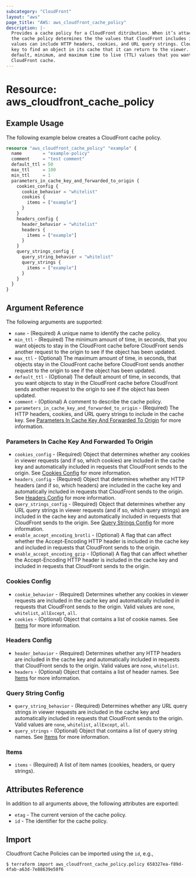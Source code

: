 ```yaml
---
subcategory: "CloudFront"
layout: "aws"
page_title: "AWS: aws_cloudfront_cache_policy"
description: |-
  Provides a cache policy for a CloudFront ditribution. When it’s attached to a cache behavior,
  the cache policy determines the the values that CloudFront includes in the cache key. These
  values can include HTTP headers, cookies, and URL query strings. CloudFront uses the cache
  key to find an object in its cache that it can return to the viewer. It also determines the
  default, minimum, and maximum time to live (TTL) values that you want objects to stay in the
  CloudFront cache.
---
```


# Resource: aws_cloudfront_cache_policy

## Example Usage

The following example below creates a CloudFront cache policy.

```terraform
resource "aws_cloudfront_cache_policy" "example" {
  name        = "example-policy"
  comment     = "test comment"
  default_ttl = 50
  max_ttl     = 100
  min_ttl     = 1
  parameters_in_cache_key_and_forwarded_to_origin {
    cookies_config {
      cookie_behavior = "whitelist"
      cookies {
        items = ["example"]
      }
    }
    headers_config {
      header_behavior = "whitelist"
      headers {
        items = ["example"]
      }
    }
    query_strings_config {
      query_string_behavior = "whitelist"
      query_strings {
        items = ["example"]
      }
    }
  }
}
```

## Argument Reference

The following arguments are supported:

* `name` - (Required) A unique name to identify the cache policy.
* `min_ttl` - (Required) The minimum amount of time, in seconds, that you want objects to stay in the CloudFront cache before CloudFront sends another request to the origin to see if the object has been updated.
* `max_ttl` - (Optional) The maximum amount of time, in seconds, that objects stay in the CloudFront cache before CloudFront sends another request to the origin to see if the object has been updated.
* `default_ttl` - (Optional) The default amount of time, in seconds, that you want objects to stay in the CloudFront cache before CloudFront sends another request to the origin to see if the object has been updated.
* `comment` - (Optional) A comment to describe the cache policy.
* `parameters_in_cache_key_and_forwarded_to_origin` - (Required) The HTTP headers, cookies, and URL query strings to include in the cache key. See [Parameters In Cache Key And Forwarded To Origin](#parameters-in-cache-key-and-forwarded-to-origin) for more information.

### Parameters In Cache Key And Forwarded To Origin

* `cookies_config` - (Required) Object that determines whether any cookies in viewer requests (and if so, which cookies) are included in the cache key and automatically included in requests that CloudFront sends to the origin. See [Cookies Config](#cookies-config) for more information.
* `headers_config` - (Required) Object that determines whether any HTTP headers (and if so, which headers) are included in the cache key and automatically included in requests that CloudFront sends to the origin. See [Headers Config](#headers-config) for more information.
* `query_strings_config` - (Required) Object that determines whether any URL query strings in viewer requests (and if so, which query strings) are included in the cache key and automatically included in requests that CloudFront sends to the origin. See [Query Strings Config](#query-strings-config) for more information.
* `enable_accept_encoding_brotli` - (Optional) A flag that can affect whether the Accept-Encoding HTTP header is included in the cache key and included in requests that CloudFront sends to the origin.
* `enable_accept_encoding_gzip` - (Optional) A flag that can affect whether the Accept-Encoding HTTP header is included in the cache key and included in requests that CloudFront sends to the origin.

### Cookies Config

* `cookie_behavior` - (Required) Determines whether any cookies in viewer requests are included in the cache key and automatically included in requests that CloudFront sends to the origin. Valid values are `none`, `whitelist`, `allExcept`, `all`.
* `cookies` - (Optional) Object that contains a list of cookie names. See [Items](#items) for more information.

### Headers Config

* `header_behavior` - (Required) Determines whether any HTTP headers are included in the cache key and automatically included in requests that CloudFront sends to the origin. Valid values are `none`, `whitelist`.
* `headers` - (Optional) Object that contains a list of header names. See [Items](#items) for more information.

### Query String Config

* `query_string_behavior` - (Required) Determines whether any URL query strings in viewer requests are included in the cache key and automatically included in requests that CloudFront sends to the origin. Valid values are `none`, `whitelist`, `allExcept`, `all`.
* `query_strings` - (Optional) Object that contains a list of query string names. See [Items](#items) for more information.

### Items

* `items` - (Required) A list of item names (cookies, headers, or query strings).

## Attributes Reference

In addition to all arguments above, the following attributes are exported:

* `etag` - The current version of the cache policy.
* `id` - The identifier for the cache policy.

## Import

Cloudfront Cache Policies can be imported using the `id`, e.g.,

```
$ terraform import aws_cloudfront_cache_policy.policy 658327ea-f89d-4fab-a63d-7e88639e58f6
```
